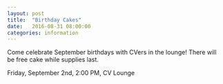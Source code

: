 ```yaml
---
layout: post
title:  "Birthday Cakes"
date:   2016-08-31 08:00:00
categories: information
---
```


Come celebrate September birthdays with CVers in the lounge! There will be free cake while supplies last.

Friday, September 2nd, 2:00 PM, CV Lounge